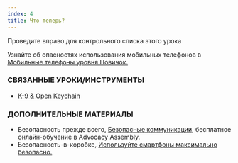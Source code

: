 ```yaml
---
index: 4
title: Что теперь?
---
```

Проведите вправо для контрольного списка этого урока

Узнайте об опасностях использования мобильных телефонов в [Мобильные телефоны уровня Новичок.](umbrella://communications/mobile-phones/beginner)

### СВЯЗАННЫЕ УРОКИ/ИНСТРУМЕНТЫ

*   [K-9 & Open Keychain](umbrella://tools/encryption/s_k9-apg.md)

### ДОПОЛНИТЕЛЬНЫЕ МАТЕРИАЛЫ

*   Безопасность прежде всего, [Безопасные коммуникации](https://advocacyassembly.org/en/courses/33/#/chapter/1/lesson/1), бесплатное онлайн-обучение в Advocacy Assembly.
*   Безопасность-в-коробке, [Используйте смартфоны максимально безопасно.](Https://securityinabox.org/en/guide/smartphones)